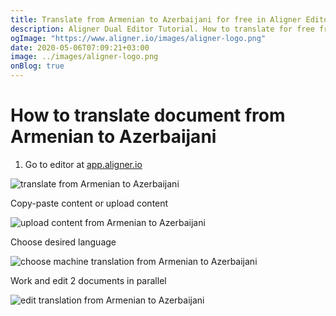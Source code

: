 ```yaml
---
title: Translate from Armenian to Azerbaijani for free in Aligner Editor
description: Aligner Dual Editor Tutorial. How to translate for free from Armenian to Azerbaijani. Aligner is multilingual document management platform. 
ogImage: "https://www.aligner.io/images/aligner-logo.png"
date: 2020-05-06T07:09:21+03:00
image: ../images/aligner-logo.png
onBlog: true
---
```


# How to translate document from Armenian to Azerbaijani

1. Go to editor at [app.aligner.io](https://app.aligner.io "Aligner App web page")

![translate from Armenian to Azerbaijani](../aligner-blank-editor.png "translate from Armenian to Azerbaijani")

Copy-paste content or upload content

![upload content from Armenian to Azerbaijani](../aligner-uploaded-document.png "upload content from Armenian to Azerbaijani")

Choose desired language

![choose machine translation from Armenian to Azerbaijani](../aligner-language-dropdown.png "choose machine translation from Armenian to Azerbaijani")

Work and edit 2 documents in parallel

![edit translation from Armenian to Azerbaijani](../aligner-double-sitded-editor.png "edit translation from Armenian to Azerbaijani")

